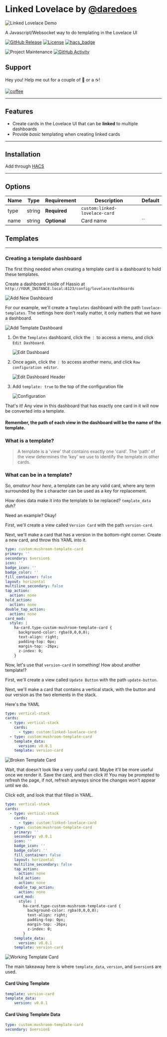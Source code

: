 # Linked Lovelace by [@daredoes](https://www.github.com/daredoes)

![Linked Lovelace Demo](/docs/imgs/LinkedLoveLace.gif)

A Javascript/Websocket way to do templating in the Lovelace UI

[![GitHub Release][releases-shield]][releases]
[![License][license-shield]](LICENSE.md)
[![hacs_badge](https://img.shields.io/badge/HACS-Default-blue.svg)](https://github.com/custom-components/hacs)

![Project Maintenance][maintenance-shield]
[![GitHub Activity][commits-shield]][commits]

## Support

Hey you! Help me out for a couple of :beers: or a :coffee:!

[![coffee](https://www.buymeacoffee.com/assets/img/custom_images/black_img.png)](https://www.buymeacoffee.com/daredoes)

---

##  Features

* Create cards in the Lovelace UI that can be **linked** to multiple dashboards
* Provide *basic* templating when creating linked cards

---

## Installation

Add through  [HACS](https://github.com/custom-components/hacs)

---

## Options

| Name              | Type    | Requirement  | Description                                 | Default             |
| ----------------- | ------- | ------------ | ------------------------------------------- | ------------------- |
| type              | string  | **Required** | `custom:linked-lovelace-card`                   |
| name              | string  | **Optional** | Card name                                   | ``       |

## Templates

---

### Creating a template dashboard

The first thing needed when creating a template card is a dashboard to hold these templates.

Create a dashboard inside of Hassio at `http://YOUR_INSTANCE.local:8123/config/lovelace/dashboards`

   ![Add New Dashboard](/docs/imgs/LovelaceDashboards.png)

For our example, we'll create a `Templates` dashboard with the path `lovelace-templates`. The settings here don't really matter, it only matters that we have a dashboard.

   ![Add Template Dashboard](/docs/imgs/AddNewDashboard.png)

1. On the `Templates` dashboard, click the `⋮` to access a menu, and click `Edit Dashboard`.

   ![Edit Dashboard](/docs/imgs/EditDashboard.png)
2. Once again, click the `⋮` to access another menu, and click `Raw configuration editor`.

   ![Edit Dashboard Header](/docs/imgs/RawConfigurationEditorMenu.png)
3. Add `template: true` to the top of the configuration file

   ![Configuration](/docs/imgs/Configuration.png)

That's it! Any view in this dashboard that has exactly one card in it will now be converted into a template.

#### **Remember, the path of each view in the dashboard will be the name of the template.**

### What is a template?

> A template is a 'view' that contains exactly one 'card'. The 'path' of the view determines the 'key' we use to identify the template in other cards.

### What can be in a template?

So, *amateur hour here*, a template can be any valid card, where any term surrounded by the `$` character can be used as a key for replacement.

How does data make it into the template to be replaced? `template_data` *duh?*

Need an example? Okay!

First, we'll create a view called `Version Card` with the path `version-card`.

Next, we'll make a card that has a version in the bottom-right corner. Create a new card, and throw this YAML into it.

```yaml
type: custom:mushroom-template-card
primary: ''
secondary: $version$
icon: ''
badge_icon: ''
badge_color: ''
fill_container: false
layout: horizontal
multiline_secondary: false
tap_action:
  action: none
hold_action:
  action: none
double_tap_action:
  action: none
card_mod:
  style: |
    ha-card.type-custom-mushroom-template-card {
      background-color: rgba(0,0,0,0);
      text-align: right;
      padding-top: 0px;
      margin-top: -26px;
      z-index: 0;
    }
```

Now, let's use that `version-card` in something! How about another template!?

First, we'll create a view called `Update Button` with the path `update-button`.

Next, we'll make a card that contains a vertical stack, with the button and our version as the two elements in the stack.

Here's the YAML

```yaml
type: vertical-stack
cards:
  - type: vertical-stack
    cards:
      - type: custom:linked-lovelace-card
  - type: custom:mushroom-template-card
    template_data:
      version: v0.0.1
    template: version-card
```

![Broken Template Card](/docs/imgs/BrokenTemplate.png)

Wait, that doesn't look like a very useful card. Maybe it'll be more useful once we render it. Save the card, and then click it! You may be prompted to refresh the page, if not, refresh anyways since the changes won't appear until we do.

Click edit, and look that that filled in YAML.

```yaml
type: vertical-stack
cards:
  - type: vertical-stack
    cards:
      - type: custom:linked-lovelace-card
  - type: custom:mushroom-template-card
    primary: ''
    secondary: v0.0.1
    icon: ''
    badge_icon: ''
    badge_color: ''
    fill_container: false
    layout: horizontal
    multiline_secondary: false
    tap_action:
      action: none
    hold_action:
      action: none
    double_tap_action:
      action: none
    card_mod:
      style: |
        ha-card.type-custom-mushroom-template-card {
          background-color: rgba(0,0,0,0);
          text-align: right;
          padding-top: 0px;
          margin-top: -26px;
          z-index: 0;
        }
    template_data:
      version: v0.0.1
    template: version-card
```

![Working Template Card](/docs/imgs/WorkingTemplate.png)

The main takeaway here is where `template_data`, `version`, and `$version$` are used.

#### **Card Using Template**

```yaml
template: version-card
template_data:
    version: v0.0.1
```

#### **Card Using Template Data**

```yaml
type: custom:mushroom-template-card
secondary: $version$
```


[commits-shield]: https://img.shields.io/github/commit-activity/y/daredoes/linked-lovelace-ui.svg
[commits]: https://github.com/daredoes/linked-lovelace-ui/commits/master
[devcontainer]: https://code.visualstudio.com/docs/remote/containers
[license-shield]: https://img.shields.io/github/license/daredoes/linked-lovelace-ui.svg
[maintenance-shield]: https://img.shields.io/maintenance/yes/2022
[releases-shield]: https://img.shields.io/github/release/daredoes/linked-lovelace-ui.svg
[releases]: https://github.com/daredoes/linked-lovelace-ui/releases
